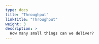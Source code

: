```yaml
---
type: docs
title: "Throughput"
linkTitle: "Throughput"
weight: 3
description: >
  How many small things can we deliver?
---
```

